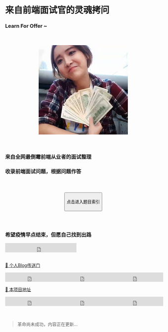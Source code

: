 # 来自前端面试官的灵魂拷问

### Learn For Offer ~

<style>
#button {
  height: 140px;
  display: flex;
  align-items: center;
  justify-content: center;
}
#button a {
  display: inline-block;
}
#button button {
  cursor: pointer;
  height: 60px;
}
</style>

<div style="display: flex;justify-content:center;align-items: center;height: 360px;">
  <img src="./.vuepress/assets/img/chenyifaer.jpg"/>
</div>

<h3>来自全网最倒霉前端从业者的面试整理</h3>
<h3>收录前端面试问题，根据问题作答</h3>

<div id="button">
  <a href="./灵魂拷问" class="nav-link action-button">
    <button>点击进入题目索引</button>
  </a>
</div>

<div style="display:flex;">
  <h3>希望疫情早点结束，但愿自己找到出路</h3>
</div>

<div style="display:flex;">
  <iframe src="https://ghbtns.com/github-btn.html?user=yuartian&type=follow&count=true&size=large" frameborder="0" scrolling="0" width="230" height="30" title="Follow @Yu on GitHub"></iframe>
</div><br>

[🌌 个人Blog传送门](https://github.com/YuArtian/blog)

<div style="display:flex;">
  <iframe src="https://ghbtns.com/github-btn.html?user=yuartian&repo=blog&type=star&count=true&size=large" frameborder="0" scrolling="0" width="170" height="30" title="GitHub"></iframe>
	<iframe src="https://ghbtns.com/github-btn.html?user=yuartian&repo=blog&type=fork&count=true&size=large" frameborder="0" scrolling="0" width="170" height="30" title="Fork twbs/bootstrap on GitHub"></iframe>
  <iframe src="https://ghbtns.com/github-btn.html?user=yuartian&repo=blog&type=watch&count=true&size=large&v=2" frameborder="0" scrolling="0" width="170" height="30" title="GitHub"></iframe>
</div>

[🌌 本项目地址](https://github.com/YuArtian/yuartian.github.io)

<div style="display:flex;">
  <iframe src="https://ghbtns.com/github-btn.html?user=yuartian&repo=yuartian.github.io&type=star&count=true&size=large" frameborder="0" scrolling="0" width="170" height="30" title="GitHub"></iframe>
	<iframe src="https://ghbtns.com/github-btn.html?user=yuartian&repo=yuartian.github.io&type=fork&count=true&size=large" frameborder="0" scrolling="0" width="170" height="30" title="Fork twbs/bootstrap on GitHub"></iframe>
  <iframe src="https://ghbtns.com/github-btn.html?user=yuartian&repo=yuartian.github.io&type=watch&count=true&size=large&v=2" frameborder="0" scrolling="0" width="170" height="30" title="GitHub"></iframe>
</div>
<br>
<br>

> 革命尚未成功，内容正在更新...